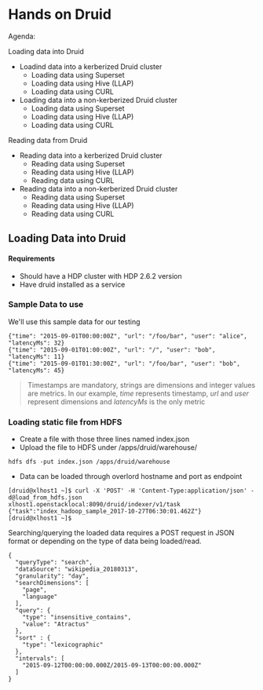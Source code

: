# Hands on Druid

Agenda:

Loading data into Druid 
  - Loadind data into a kerberized Druid cluster
    - Loading data using Superset
    - Loading data using Hive (LLAP)
    - Loading data using CURL 
  - Loading data into a non-kerberized Druid cluster
    - Loading data using Superset
    - Loading data using Hive (LLAP)
    - Loading data using CURL 

Reading data from Druid
  - Reading data into a kerberized Druid cluster
    - Reading data using Superset
    - Reading data using Hive (LLAP)
    - Reading data using CURL 
  - Reading data into a non-kerberized Druid cluster
    - Reading data using Superset
    - Reading data using Hive (LLAP)
    - Reading data using CURL 



## Loading Data into Druid 

#### Requirements
- Should have a HDP cluster with HDP 2.6.2 version
- Have druid installed as a service

### Sample Data to use
We'll use this sample data for our testing

```
{"time": "2015-09-01T00:00:00Z", "url": "/foo/bar", "user": "alice", "latencyMs": 32}
{"time": "2015-09-01T01:00:00Z", "url": "/", "user": "bob", "latencyMs": 11}
{"time": "2015-09-01T01:30:00Z", "url": "/foo/bar", "user": "bob", "latencyMs": 45}
```
> Timestamps are mandatory, strings are dimensions and integer values are metrics.
> In our example, *time* represents timestamp, *url* and *user* represent dimensions and *latencyMs* is the only metric


### Loading static file from HDFS

- Create a file with those three lines named index.json
- Upload the file to HDFS under /apps/druid/warehouse/
```
hdfs dfs -put index.json /apps/druid/warehouse
```
- Data can be loaded through overlord hostname and port as endpoint 
```
[druid@xlhost1 ~]$ curl -X 'POST' -H 'Content-Type:application/json' -d@load_from_hdfs.json xlhost1.openstacklocal:8090/druid/indexer/v1/task
{"task":"index_hadoop_sample_2017-10-27T06:30:01.462Z"}
[druid@xlhost1 ~]$  
```
Searching/querying the loaded data requires a POST request in JSON format or depending on the type of data being loaded/read.

```
{
  "queryType": "search",
  "dataSource": "wikipedia_20180313",
  "granularity": "day",
  "searchDimensions": [
    "page",
    "language"
  ],
  "query": {
    "type": "insensitive_contains",
    "value": "Atractus"
  },
  "sort" : {
    "type": "lexicographic"
  },
  "intervals": [
    "2015-09-12T00:00:00.000Z/2015-09-13T00:00:00.000Z"
  ]
}
```















